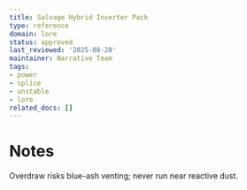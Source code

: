 ```yaml
---
title: Salvage Hybrid Inverter Pack
type: reference
domain: lore
status: approved
last_reviewed: '2025-08-28'
maintainer: Narrative Team
tags:
- power
- splice
- unstable
- lore
related_docs: []
---
```



# Notes

Overdraw risks blue-ash venting; never run near reactive dust.
